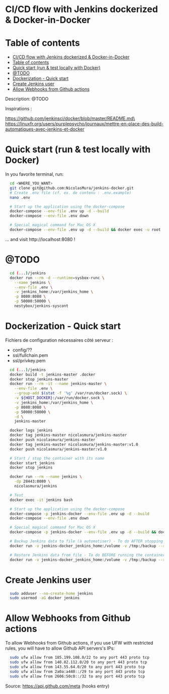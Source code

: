 # CI/CD flow with Jenkins dockerized & Docker-in-Docker

# Table of contents

- [CI/CD flow with Jenkins dockerized & Docker-in-Docker](#cicd-flow-with-jenkins-dockerized--docker-in-docker)
- [Table of contents](#table-of-contents)
- [Quick start (run & test locally with Docker)](#quick-start-run--test-locally-with-docker)
- [@TODO](#todo)
- [Dockerization - Quick start](#dockerization---quick-start)
- [Create Jenkins user](#create-jenkins-user)
- [Allow Webhooks from Github actions](#allow-webhooks-from-github-actions)

Description: @TODO

Inspirations :

https://github.com/jenkinsci/docker/blob/master/README.md\
https://linuxfr.org/users/purplepsycho/journaux/mettre-en-place-des-build-automatiques-avec-jenkins-et-docker

# Quick start (run & test locally with Docker)

In you favorite terminal, run:

```bash
  cd <WHERE_YOU_WANT>
  git clone git@github.com:NicolasMura/jenkins-docker.git
  # Create .env file (cf. ex. de contenu : .env.example)
  nano .env

  # Start up the application using the docker-compose
  docker-compose --env-file .env up -d --build
  docker-compose --env-file .env down

  # Special magical command for Mac OS X
  docker-compose --env-file .env up -d --build && docker exec -u root -it jenkins-master bash -c 'chown :docker /var/run/docker.sock'
```

... and visit http://localhost:8080 !

# @TODO

```bash
  cd (...)/jenkins
  docker run --rm -d --runtime=sysbox-runc \
    --name jenkins \
    --env-file .env \
    -v jenkins_home:/var/jenkins_home \
    -p 8080:8080 \
    -p 50000:50000 \
    nestybox/jenkins-syscont
```

# Dockerization - Quick start

Fichiers de configuration nécessaires côté serveur :

* config/??
* ssl/fullchain.pem
* ssl/privkey.pem

```bash
  cd (...)/jenkins
  docker build -t jenkins-master .docker
  docker stop jenkins-master
  docker run --rm -it --name jenkins-master \
    --env-file .env \
    --group-add $(stat -f '%g' /var/run/docker.sock) \
    -v ${HOST_DOCKER}:/var/run/docker.sock \
    -v jenkins_home:/var/jenkins_home \
    -p 8080:8080 \
    -p 50000:50000 \
    -d \
    jenkins-master

  docker logs jenkins
  docker tag jenkins-master nicolasmura/jenkins-master
  docker push nicolasmura/jenkins-master
  docker tag jenkins-master nicolasmura/jenkins-master:v1.0
  docker push nicolasmura/jenkins-master:v1.0

  # Start / stop the container with its name
  docker start jenkins
  docker stop jenkins

  docker run --rm --name jenkins \
    -dp 28443:8080 \
    nicolasmura/jenkins

  # Test
  docker exec -it jenkins bash

  # Start up the application using the docker-compose
  docker-compose -p jenkins-docker --env-file .env up -d --build
  docker-compose --env-file .env down

  # Special magical command for Mac OS X
  docker-compose -p jenkins-docker --env-file .env up -d --build && docker exec -u root -it jenkins-master bash -c 'chown :docker /var/run/docker.sock'

  # Backup Jenkins data to file (à automatiser) - To do AFTER stopping the container
  docker run -v jenkins-docker_jenkins_home:/volume -v /tmp:/backup --rm loomchild/volume-backup backup -v jenkins-master

  # Restore Jenkins data from file - To do BEFORE running the container
  docker run -v jenkins-docker_jenkins_home:/volume -v /tmp:/backup --rm loomchild/volume-backup restore -v jenkins-master
```

# Create Jenkins user

```bash
  sudo adduser --no-create-home jenkins
  sudo usermod -aG docker jenkins
```

# Allow Webhooks from Github actions

To allow Webhooks from Github actions, if you use UFW with restricted rules, you will have to allow Github API servers's IPs:

```bash
  sudo ufw allow from 185.199.108.0/22 to any port 443 proto tcp
  sudo ufw allow from 140.82.112.0/20 to any port 443 proto tcp
  sudo ufw allow from 143.55.64.0/20 to any port 443 proto tcp
  sudo ufw allow from 2a0a:a440::/29 to any port 443 proto tcp
  sudo ufw allow from 2606:50c0::/32 to any port 443 proto tcp
```

Source: https://api.github.com/meta (hooks entry)